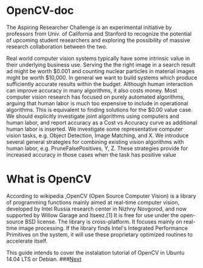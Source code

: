 # OpenCV-doc
The Aspiring Researcher Challenge is an experimental initiative by professors from Univ. of California and Stanford to recognize the potential of upcoming student researchers and exploring the possibility of massive research collaboration between the two.

Real world computer vision systems typically have some intrinsic value in their underlying business use. Serving the the right image in a search result ad might be worth $0.001 and counting nuclear particles in material images might be worth $10,000. In general we want to build systems which produce sufficiently accurate results within the budget. Although human interaction can improve accuracy in many algorithms, it also costs money. Most computer vision research has focused on purely automated algorithms, arguing that human labor is much too expensive to include in operational algorithms. This is equivalent to finding solutions for the $0.00 value case. We should explicitly investigate joint algorithms using computers and human labor, and report accuracy as a Cost vs Accuracy curve as additional human labor is inserted. We investigate some representative computer vision tasks, e.g. Object Detection, Image Matching, and X. We introduce several general strategies for combining existing vision algorithms with human labor, e.g. PruneFalsePositives, Y, Z. These strategies provide for increased accuracy in those cases when the task has positive value


What is OpenCV
=============
According to wikipedia ,OpenCV (Open Source Computer Vision) is a library of programming functions mainly aimed at real-time computer vision, developed by Intel Russia research center in Nizhny Novgorod, and now supported by Willow Garage and Itseez.[1] It is free for use under the open-source BSD license. The library is cross-platform. It focuses mainly on real-time image processing. If the library finds Intel's Integrated Performance Primitives on the system, it will use these proprietary optimized routines to accelerate itself.

This guide intends to cover the instalation tutorial of OpenCV in Ubuntu 14.04 LTS or Debian.
###[Next](https://github.com/Lonelygeek/OpenCV-doc/blob/master/guid_tutorial.md)
